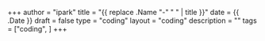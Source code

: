 +++
author = "ipark"
title = "{{ replace .Name "-" " " | title }}"
date =  {{ .Date }}
draft =  false
type = "coding"
layout = "coding"
description = ""
tags = ["coding",
]
+++
